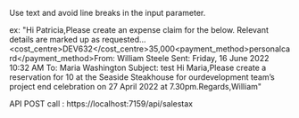 Use text and avoid line breaks in the input parameter.

ex: "Hi Patricia,Please create an expense claim for the below. Relevant details are marked up as requested...<expense><cost_centre>DEV632</cost_centre><total>35,000</total><payment_method>personalcard</payment_method></expense>From: William Steele Sent: Friday, 16 June 2022 10:32 AM To: Maria Washington Subject: test Hi Maria,Please create a reservation for 10 at the <vendor>Seaside Steakhouse</vendor> for our<description>development team’s project end celebration</description> on <date>27 April 2022</date> at 7.30pm.Regards,William"

API POST call : https://localhost:7159/api/salestax
